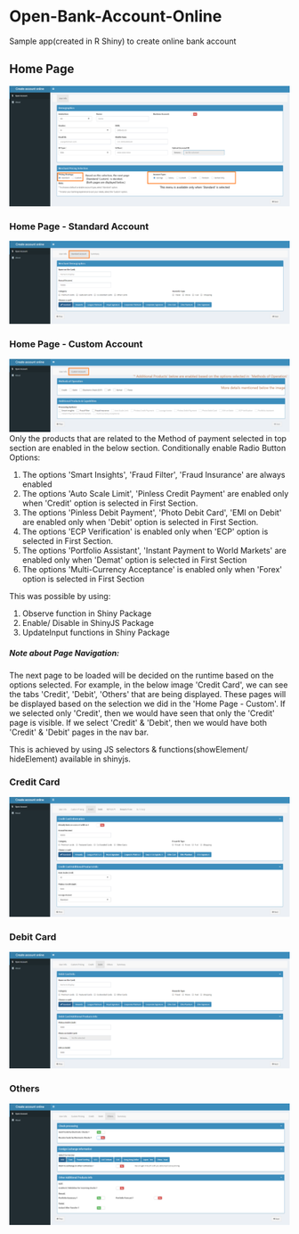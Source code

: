 # Open-Bank-Account-Online
Sample app(created in R Shiny) to create online bank account

## Home Page
![Home Page](images/homepage.png)

### Home Page - Standard Account
![Products Selection Page](images/standard_main.PNG)

### Home Page - Custom Account
![Products Selection Page](images/custom_main.PNG)
Only the products that are related to the Method of payment selected in top section are enabled in the below section.
Conditionally enable Radio Button Options:
1. The options 'Smart Insights', 'Fraud Filter', 'Fraud Insurance' are always enabled
2. The options 'Auto Scale Limit', 'Pinless Credit Payment' are enabled only when 'Credit' option is selected in First Section.
3. The options 'Pinless Debit Payment', 'Photo Debit Card', 'EMI on Debit'  are  enabled only when 'Debit' option is selected in First Section.
4. The options 'ECP Verification' is enabled only when 'ECP' option is selected in First Section.
5. The options 'Portfolio Assistant', 'Instant Payment to World Markets' are enabled only when 'Demat' option is selected in First Section
6. The options 'Multi-Currency Acceptance' is enabled only when 'Forex' option is selected in First Section

This was possible by using:
1. Observe function in Shiny Package
2. Enable/ Disable in ShinyJS Package
3. UpdateInput functions in Shiny Package


##### Note about Page Navigation:
The next page to be loaded will be decided on the runtime based on the options selected.
For example, in the below image 'Credit Card', we can see the tabs 'Credit', 'Debit', 'Others' that are being displayed. These pages will be displayed based on the selection we did in the 'Home Page - Custom'.
If we selected only 'Credit', then we would have seen that only the 'Credit' page is visible.
If we select 'Credit' & 'Debit', then we would have both 'Credit' & 'Debit' pages in the nav bar.

This is achieved by using JS selectors & functions(showElement/ hideElement) available in shinyjs.

### Credit Card
![Credit Card](images/Credit.PNG)

### Debit Card
![Debit Card](images/Debit.PNG)

### Others
![Others](images/Others.PNG)
